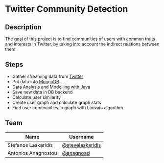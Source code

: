 # Twitter Community Detection

## Description

The goal of this project is to find communities of users with common traits and interests in Twitter, by taking into account the indirect relations between them.

## Steps

* Gather streaming data from [Twitter](https://twitter.com)
* Put data into [MongoDB](https://www.mongodb.com/)
* Data Analysis and Modelling with Java
* Save new data in DB backend
* Calculate user similarity
* Create user graph and calculate graph stats
* Find user communities in graph with Louvain algorithm


## Team

| Name | Username |
| --- | --- |
| Stefanos Laskaridis | [@stevelaskaridis](https://github.com/stevelaskaridis) |
| Antonios Anagnostou | [@anagnoad](https://github.com/anagnoad) |
